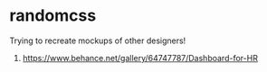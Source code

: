 # randomcss
Trying to recreate mockups of other designers!

  1. https://www.behance.net/gallery/64747787/Dashboard-for-HR
